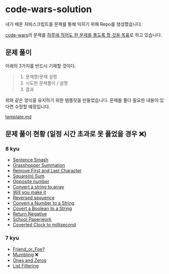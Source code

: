 # code-wars-solution
내가 배운 자바스크립트를 문제를 통해 익히기 위해 Repo를 생성했습니다.

[code-wars](https://www.codewars.com/dashboard)의 문제를 <u>하루에 적어도 한 문제를 풀도록 할 것을 목표</u>로 하고 있습니다. 

## 문제 풀이 

아래의 3가지를 반드시 기재할 것이다.

>1. 문제명/문제 설명
>2. 시도한 문제풀이 / 설명
>3. 결과

위와 같은 양식을 유지하기 위한 템플릿을 만들었습니다. 문제를 풀다 필요한 내용이 있다면 수정할 예정입니다.

[template.md](https://github.com/GitHWS/code-wars-solution/blob/main/template.md?plain=1)



## 문제 풀이 현황 (일정 시간 초과로 못 풀었을 경우 ❌)

### 8 kyu

- [Sentence Smash](https://github.com/GitHWS/code-wars-solution/blob/main/Sentence_Smash.md)
- [Grasshopper Summation](https://github.com/GitHWS/code-wars-solution/blob/main/Grasshopper_Summation.md)
- [Remove First and Last Character](https://github.com/GitHWS/code-wars-solution/blob/main/Remove_First_and_Last_Character.md)
- [Square(n) Sum](https://github.com/GitHWS/code-wars-solution/blob/main/Square(n)_Sum.md)
- [Opposite number](https://github.com/GitHWS/code-wars-solution/blob/main/Opposite_number.md)
- [Convert a string to array](https://github.com/GitHWS/code-wars-solution/blob/main/Convert_a_string_to_array.md)
- [Will you make it](https://github.com/GitHWS/code-wars-solution/blob/main/Will_you_make_it.md)
- [Reversed sequence](https://github.com/GitHWS/code-wars-solution/blob/main/Reversed_sequence.md)
- [Convert a Number to a String](https://github.com/GitHWS/code-wars-solution/blob/main/Convert_a_Number_to_a_String.md)
- [Covert a Boolean to a String](https://github.com/GitHWS/code-wars-solution/blob/main/Convert_a_Boolean_to_a_String.md)
- [Return Negative](https://github.com/GitHWS/code-wars-solution/blob/main/Return_Negative.md)
- [School Paperwork](https://github.com/GitHWS/code-wars-solution/blob/main/School_Paperwork.md)
- [Coverted Clock to millisecond](https://github.com/GitHWS/code-wars-solution/blob/main/Clock.md)


### 7 kyu

- [Friend_or_Foe?](https://github.com/GitHWS/code-wars-solution/blob/main/Friend_or_Foe%3F.md)
- [Mumbling](https://github.com/GitHWS/code-wars-solution/blob/main/Mumbling.md) ❌
- [Ones and Zeros](https://github.com/GitHWS/code-wars-solution/blob/main/Ones_and_Zeros.md)
- [List Filtering](https://github.com/GitHWS/code-wars-solution/blob/main/List_Filtering.md)
